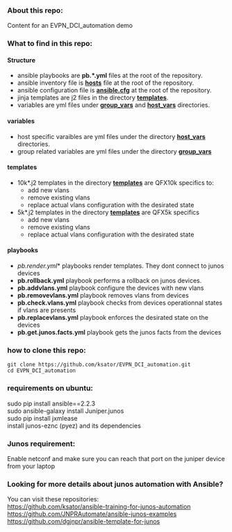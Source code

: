 ### About this repo:  
Content for an EVPN_DCI_automation demo 

### What to find in this repo: 

#### Structure 
- ansible playbooks are **pb.*.yml** files at the root of the repository.    
- ansible inventory file is [**hosts**](https://github.com/ksator/EVPN_DCI_automation/blob/master/hosts) file at the root of the repository.    
- ansible configuration file is [**ansible.cfg**](https://github.com/ksator/EVPN_DCI_automation/blob/master/ansible.cfg) at the root of the repository.   
- jinja templates are j2 files in the directory [**templates**](https://github.com/ksator/EVPN_DCI_automation/tree/master/templates).    
- variables are yml files under [**group_vars**](https://github.com/ksator/EVPN_DCI_automation/tree/master/group_vars/all) and [**host_vars**](https://github.com/ksator/EVPN_DCI_automation/tree/master/host_vars) directories.   

#### variables 
- host specific varaibles are yml files under the directory [**host_vars**](https://github.com/ksator/EVPN_DCI_automation/tree/master/host_vars) directories.   
- group related variables are yml files under the directory [**group_vars**](https://github.com/ksator/EVPN_DCI_automation/tree/master/group_vars/all) 

#### templates
- 10k*.j2 templates in the directory [**templates**](https://github.com/ksator/EVPN_DCI_automation/tree/master/templates) are QFX10k specifics to:
   - add new vlans
   - remove existing vlans
   - replace actual vlans configuration with the desirated state
- 5k*.j2 templates in the directory [**templates**](https://github.com/ksator/EVPN_DCI_automation/tree/master/templates) are QFX5k specifics
   - add new vlans
   - remove existing vlans
   - replace actual vlans configuration with the desirated state

#### playbooks
- **pb.render*.yml** playbooks render templates. They dont connect to junos devices
- **pb.rollback.yml** playbook performs a rollback on junos devices. 
- **pb.addvlans.yml** playbook configure the devices with new vlans
- **pb.removevlans.yml** playbook removes vlans from devices
- **pb.check.vlans.yml** playbook checks from devices operationnal states if vlans are presents
- **pb.replacevlans.yml** playbook enforces the desirated state on the devices
- **pb.get.junos.facts.yml** playbook gets the junos facts from the devices  
  
### how to clone this repo: 
```
git clone https://github.com/ksator/EVPN_DCI_automation.git  
cd EVPN_DCI_automation
```
### requirements on ubuntu:  
sudo pip install ansible==2.2.3  
sudo ansible-galaxy install Juniper.junos    
sudo pip install jxmlease  
install junos-eznc (pyez) and its dependencies  
 
### Junos requirement: 
Enable netconf and make sure you can reach that port on the juniper device  from your laptop  

### Looking for more details about junos automation with Ansible?
You can visit these repositories:   
https://github.com/ksator/ansible-training-for-junos-automation  
https://github.com/JNPRAutomate/ansible-junos-examples  
https://github.com/dgjnpr/ansible-template-for-junos  

